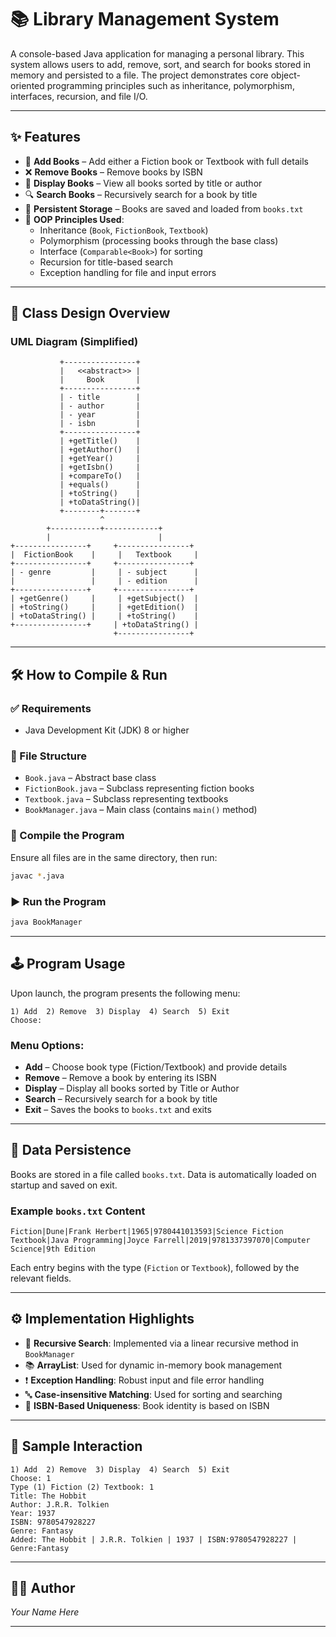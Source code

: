 # 📚 Library Management System

A console-based Java application for managing a personal library. This system allows users to add, remove, sort, and search for books stored in memory and persisted to a file. The project demonstrates core object-oriented programming principles such as inheritance, polymorphism, interfaces, recursion, and file I/O.

---

## ✨ Features

- 📖 **Add Books** – Add either a Fiction book or Textbook with full details
- ❌ **Remove Books** – Remove books by ISBN
- 📄 **Display Books** – View all books sorted by title or author
- 🔍 **Search Books** – Recursively search for a book by title
- 💾 **Persistent Storage** – Books are saved and loaded from `books.txt`
- 🧠 **OOP Principles Used**:
  - Inheritance (`Book`, `FictionBook`, `Textbook`)
  - Polymorphism (processing books through the base class)
  - Interface (`Comparable<Book>`) for sorting
  - Recursion for title-based search
  - Exception handling for file and input errors

---

## 🧱 Class Design Overview

### UML Diagram (Simplified)

```plaintext
           +----------------+
           |   <<abstract>> |
           |     Book       |
           +----------------+
           | - title        |
           | - author       |
           | - year         |
           | - isbn         |
           +----------------+
           | +getTitle()    |
           | +getAuthor()   |
           | +getYear()     |
           | +getIsbn()     |
           | +compareTo()   |
           | +equals()      |
           | +toString()    |
           | +toDataString()|
           +--------+-------+
                    ^
        +-----------+------------+
        |                        |
+----------------+     +----------------+
|  FictionBook    |     |   Textbook     |
+----------------+     +----------------+
| - genre         |     | - subject      |
|                 |     | - edition      |
+----------------+     +----------------+
| +getGenre()     |     | +getSubject()  |
| +toString()     |     | +getEdition()  |
| +toDataString() |     | +toString()    |
+----------------+     | +toDataString() |
                       +----------------+
```

---

## 🛠️ How to Compile & Run

### ✅ Requirements
- Java Development Kit (JDK) 8 or higher

### 📂 File Structure

- `Book.java` – Abstract base class
- `FictionBook.java` – Subclass representing fiction books
- `Textbook.java` – Subclass representing textbooks
- `BookManager.java` – Main class (contains `main()` method)

### 🔧 Compile the Program

Ensure all files are in the same directory, then run:

```bash
javac *.java
```

### ▶️ Run the Program

```bash
java BookManager
```

---

## 🕹️ Program Usage

Upon launch, the program presents the following menu:

```
1) Add  2) Remove  3) Display  4) Search  5) Exit
Choose:
```

### Menu Options:

- **Add** – Choose book type (Fiction/Textbook) and provide details
- **Remove** – Remove a book by entering its ISBN
- **Display** – Display all books sorted by Title or Author
- **Search** – Recursively search for a book by title
- **Exit** – Saves the books to `books.txt` and exits

---

## 💾 Data Persistence

Books are stored in a file called `books.txt`. Data is automatically loaded on startup and saved on exit.

### Example `books.txt` Content

```plaintext
Fiction|Dune|Frank Herbert|1965|9780441013593|Science Fiction
Textbook|Java Programming|Joyce Farrell|2019|9781337397070|Computer Science|9th Edition
```

Each entry begins with the type (`Fiction` or `Textbook`), followed by the relevant fields.

---

## ⚙️ Implementation Highlights

- 🔁 **Recursive Search**: Implemented via a linear recursive method in `BookManager`
- 📚 **ArrayList**: Used for dynamic in-memory book management
- ❗ **Exception Handling**: Robust input and file error handling
- 🔤 **Case-insensitive Matching**: Used for sorting and searching
- 🔑 **ISBN-Based Uniqueness**: Book identity is based on ISBN

---

## 🧪 Sample Interaction

```
1) Add  2) Remove  3) Display  4) Search  5) Exit
Choose: 1
Type (1) Fiction (2) Textbook: 1
Title: The Hobbit
Author: J.R.R. Tolkien
Year: 1937
ISBN: 9780547928227
Genre: Fantasy
Added: The Hobbit | J.R.R. Tolkien | 1937 | ISBN:9780547928227 | Genre:Fantasy
```

---

## 👨‍💻 Author

*Your Name Here*

---
